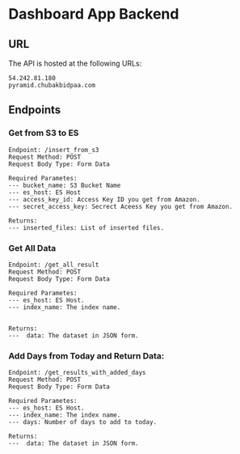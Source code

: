# Dashboard App Backend

## URL
The API is hosted at the following URLs:
```
54.242.81.180
pyramid.chubakbidpaa.com
```


## Endpoints


### Get from S3 to ES

```
Endpoint: /insert_from_s3
Request Method: POST
Request Body Type: Form Data

Required Parametes:
--- bucket_name: S3 Bucket Name
--- es_host: ES Host
--- access_key_id: Access Key ID you get from Amazon.
--- secret_access_key: Secrect Aceess Key you get from Amazon.

Returns:
--- inserted_files: List of inserted files.
```

### Get All Data


```
Endpoint: /get_all_result
Request Method: POST
Request Body Type: Form Data

Required Parametes:
--- es_host: ES Host.
--- index_name: The index name.


Returns:
---  data: The dataset in JSON form.
```


### Add Days from Today and Return Data:
```
Endpoint: /get_results_with_added_days
Request Method: POST
Request Body Type: Form Data

Required Parametes:
--- es_host: ES Host.
--- index_name: The index name.
--- days: Number of days to add to today.

Returns:
---  data: The dataset in JSON form.
```